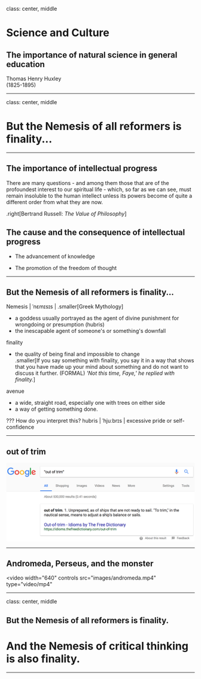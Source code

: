 class: center, middle
# Science and Culture
## The importance of natural science in general education

Thomas Henry Huxley<br>
(1825-1895)

---

class: center, middle
# But the Nemesis of all reformers is finality...

---
## The importance of intellectual progress

There are many questions - and among them those that are of the profoundest interest to our spiritual life - which, so far as we can see, must remain insoluble to the human intellect unless its powers become of quite a different order from what they are now.

.right[Bertrand Russell: _The Value of Philosophy_]


## The cause and the conse­quence of intellectual progress

+ The advancement of knowledge

+ The promotion of the freedom of thought

---
## But the Nemesis of all reformers is finality...

Nemesis | ˈnɛmɪsɪs | .smaller[Greek Mythology]

+ a goddess usually portrayed as the agent of divine punishment for wrongdoing or presumption (hubris)
+ the inescapable agent of someone's or something's downfall

finality  	    

+ the quality of being final and impossible to change<br>
.smaller[If you say something with finality, you say it in a way that shows that you have made up your mind about something and do not want to discuss it further. (FORMAL)
_'Not this time, Faye,' he replied with finality._]

avenue

+ a wide, straight road, especially one with trees on either side
+ a way of getting something done.

???
How do you interpret this?
hubris | ˈhjuːbrɪs | excessive pride or self-confidence

---
## out of trim

<img src="images/out_of_trim.png" width=900>

---
## Andromeda, Perseus, and the monster

<video width="640" controls src="images/andromeda.mp4" type="video/mp4"</video>

---

class: center, middle
## But the Nemesis of all reformers is finality.

# And the Nemesis of critical thinking is also finality.

---
